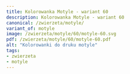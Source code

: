 ```yaml
---
title: Kolorowanka Motyle - wariant 60
description: Kolorowanka Motyle - wariant 60
canonical: /zwierzeta/motyle/
variant_of: motyle
image: /zwierzeta/motyle/60/motyle-60.svg
pdf: /zwierzeta/motyle/60/motyle-60.pdf
alt: "Kolorowanki do druku motyle"
tags:
- zwierzeta
- motyle
---
```

